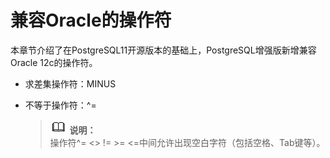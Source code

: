 # 兼容Oracle的操作符<a name="rds_04_0007"></a>

本章节介绍了在PostgreSQL11开源版本的基础上，PostgreSQL增强版新增兼容Oracle 12c的操作符。

-   求差集操作符：MINUS
-   不等于操作符：^=

    >![](public_sys-resources/icon-note.gif) **说明：**   
    >操作符^= <\> != \>= <=中间允许出现空白字符（包括空格、Tab键等）。  


